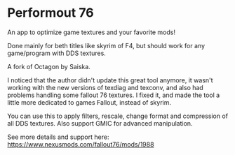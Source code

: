 # Performout 76
An app to optimize game textures and your favorite mods!

Done mainly for beth titles like skyrim of F4, but should work for any game/program with DDS textures.

A fork of Octagon by Saiska.

I noticed that the author didn't update this great tool anymore, it wasn't working with the new versions of texdiag and texconv, and also had problems handling some fallout 76 textures. I fixed it, and made the tool a little more dedicated to games Fallout, instead of skyrim.

You can use this to apply filters, rescale, change format and compression of all DDS textures.
Also support GMIC for advanced manipulation.

See more details and support here: https://www.nexusmods.com/fallout76/mods/1988


